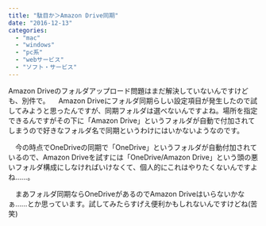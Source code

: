 ```yaml
---
title: "駄目か＞Amazon Drive同期"
date: "2016-12-13"
categories: 
  - "mac"
  - "windows"
  - "pc系"
  - "webサービス"
  - "ソフト・サービス"
---
```


Amazon Driveのフォルダアップロード問題はまだ解決していないんですけども、別件で。 　Amazon Driveにフォルダ同期らしい設定項目が発生したので試してみようと思ったんですが、同期フォルダは選べないんですよね。場所を指定できるんですがその下に「Amazon Drive」というフォルダが自動で付加されてしまうので好きなフォルダ名で同期というわけにはいかないようなのです。

　今の時点でOneDriveの同期で「OneDrive」というフォルダが自動付加されているので、Amazon Driveを試すには「OneDrive/Amazon Drive」という頭の悪いフォルダ構成にしなければいけなくて、個人的にこれはやりたくないんですよね……。

　まあフォルダ同期ならOneDriveがあるのでAmazon Driveはいらないかなぁ……とか思っています。試してみたらすげえ便利かもしれないんですけどね(苦笑)
